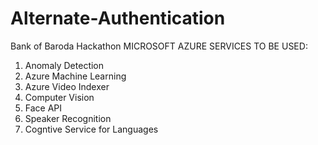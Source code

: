 # Alternate-Authentication
Bank of Baroda Hackathon
MICROSOFT AZURE SERVICES TO BE USED:
1. Anomaly Detection
2. Azure Machine Learning
3. Azure Video Indexer
4. Computer Vision
5. Face API
6. Speaker Recognition
7. Cogntive Service for Languages
